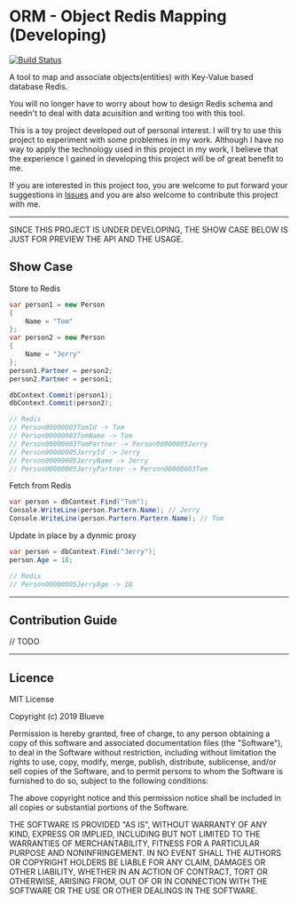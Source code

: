 # ORM - Object Redis Mapping (Developing)

[![Build Status](https://dev.azure.com/blueveyoud/ORM-ObjectRedisMapping/_apis/build/status/Blueve.ORM-ObjectRedisMapping?branchName=master)](https://dev.azure.com/blueveyoud/ORM-ObjectRedisMapping/_build/latest?definitionId=1?branchName=master)

A tool to map and associate objects(entities) with Key-Value based database Redis.

You will no longer have to worry about how to design Redis schema and needn't to deal with data acuisition and writing too with this tool.

This is a toy project developed out of personal interest. I will try to use this project to experiment with some problemes in my work. Although I have no way to apply the technology used in this project in my work, I believe that the experience I gained in developing this project will be of great benefit to me.

If you are interested in this project too, you are welcome to put forward your suggestions in [Issues](https://github.com/Blueve/ORM-ObjectRedisMapping/issues) and you are also welcome to contribute this project with me.

---
SINCE THIS PROJECT IS UNDER DEVELOPING, THE SHOW CASE BELOW IS JUST FOR PREVIEW THE API AND THE USAGE.

## Show Case

Store to Redis
```csharp
var person1 = new Person
{
    Name = "Tom"
};
var person2 = new Person
{
    Name = "Jerry"
};
person1.Partner = person2;
person2.Partner = person1;

dbContext.Commit(person1);
dbContext.Commit(person2);

// Redis
// Person00000003TomId -> Tom
// Person00000003TomName -> Tom
// Person00000003TomPartner -> Person00000005Jerry
// Person00000005JerryId -> Jerry
// Person00000005JerryName -> Jerry
// Person00000005JerryPartner -> Person00000003Tom
```

Fetch from Redis
```csharp
var person = dbContext.Find("Tom");
Console.WriteLine(person.Partern.Name); // Jerry
Console.WriteLine(person.Partern.Partern.Name); // Tom
```

Update in place by a dynmic proxy
```csharp
var person = dbContext.Find("Jerry");
person.Age = 18;

// Redis
// Person00000005JerryAge -> 18
```

---

## Contribution Guide

// TODO

---

## Licence

MIT License

Copyright (c) 2019 Blueve

Permission is hereby granted, free of charge, to any person obtaining a copy
of this software and associated documentation files (the "Software"), to deal
in the Software without restriction, including without limitation the rights
to use, copy, modify, merge, publish, distribute, sublicense, and/or sell
copies of the Software, and to permit persons to whom the Software is
furnished to do so, subject to the following conditions:

The above copyright notice and this permission notice shall be included in all
copies or substantial portions of the Software.

THE SOFTWARE IS PROVIDED "AS IS", WITHOUT WARRANTY OF ANY KIND, EXPRESS OR
IMPLIED, INCLUDING BUT NOT LIMITED TO THE WARRANTIES OF MERCHANTABILITY,
FITNESS FOR A PARTICULAR PURPOSE AND NONINFRINGEMENT. IN NO EVENT SHALL THE
AUTHORS OR COPYRIGHT HOLDERS BE LIABLE FOR ANY CLAIM, DAMAGES OR OTHER
LIABILITY, WHETHER IN AN ACTION OF CONTRACT, TORT OR OTHERWISE, ARISING FROM,
OUT OF OR IN CONNECTION WITH THE SOFTWARE OR THE USE OR OTHER DEALINGS IN THE
SOFTWARE.